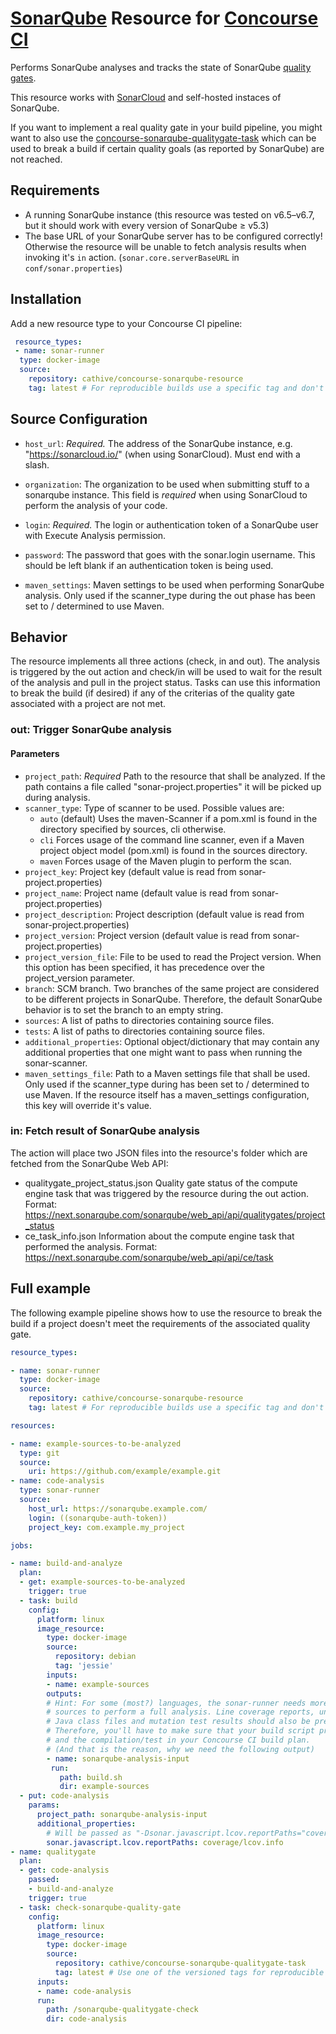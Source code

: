 # [SonarQube](https://sonarqube.org/) Resource for [Concourse CI](https://concourse.ci/)

Performs SonarQube analyses and tracks the state of SonarQube [quality gates](https://docs.sonarqube.org/display/SONAR/Quality+Gates).

This resource works with [SonarCloud](https://sonarcloud.io/) and self-hosted instaces of SonarQube.

If you want to implement a real quality gate in your build pipeline, you might want to also use the [concourse-sonarqube-qualitygate-task](https://github.com/cathive/concourse-sonarqube-qualitygate-task) which can be used to break a build if certain quality goals (as reported by SonarQube) are not reached.

## Requirements

* A running SonarQube instance (this resource was tested on v6.5–v6.7, but it should
  work with every version of SonarQube ≥ v5.3)
* The base URL of your SonarQube server has to be configured correctly! Otherwise
  the resource will be unable to fetch analysis results when invoking it's `in`
  action. (`sonar.core.serverBaseURL` in `conf/sonar.properties`)

## Installation

Add a new resource type to your Concourse CI pipeline:

```yaml
 resource_types:
 - name: sonar-runner
  type: docker-image
  source:
    repository: cathive/concourse-sonarqube-resource
    tag: latest # For reproducible builds use a specific tag and don't rely on "latest".
```

## Source Configuration

* `host_url`: *Required.* The address of the SonarQube instance,
  e.g. "https://sonarcloud.io/" (when using SonarCloud). Must end with a slash.

* `organization`: The organization to be used when submitting stuff to a sonarqube
  instance. This field is *required* when using SonarCloud to perform the analysis
  of your code.

* `login`: *Required.* The login or authentication token of a SonarQube user with Execute Analysis
  permission.

* `password`: The password that goes with the sonar.login username. This should be left blank if an
  authentication token is being used.

* `maven_settings`: Maven settings to be used when performing SonarQube analysis.
  Only used if the scanner_type during the out phase has been set to / determined to use
  Maven.

## Behavior

The resource implements all three actions (check, in and out).
The analysis is triggered by the out action and check/in will be used to wait for
the result of the analysis and pull in the project status. Tasks can use this
information to break the build (if desired) if any of the criterias of the
quality gate associated with a project are not met.

### out: Trigger SonarQube analysis

#### Parameters

* `project_path`: *Required* Path to the resource that shall be analyzed.
  If the path contains a file called "sonar-project.properties" it will be picked
  up during analysis.
* `scanner_type`: Type of scanner to be used. Possible values are:
  * `auto` (default) Uses the maven-Scanner if a pom.xml is found in the directory
    specified by sources, cli otherwise.
  * `cli` Forces usage of the command line scanner, even if a Maven project object
    model (pom.xml) is found in the sources directory.
  * `maven` Forces usage of the Maven plugin to perform the scan.
* `project_key`: Project key (default value is read from sonar-project.properties)
* `project_name`: Project name (default value is read from sonar-project.properties)
* `project_description`: Project description (default value is read from sonar-project.properties)
* `project_version`: Project version (default value is read from sonar-project.properties)
* `project_version_file`: File to be used to read the Project version. When this option has been specified, it has precedence over the project_version parameter.
* `branch`: SCM branch. Two branches of the same project are considered to be different projects in SonarQube. Therefore, the default SonarQube behavior is to set the branch to an empty string.
* `sources`: A list of paths to directories containing source files.
* `tests`: A list of paths to directories containing source files.
* `additional_properties`: Optional object/dictionary that may contain any additional properties
  that one might want to pass when running the sonar-scanner.
* `maven_settings_file`: Path to a Maven settings file that shall be used.
  Only used if the scanner_type during has been set to / determined to use Maven.
  If the resource itself has a maven_settings configuration, this key will override
  it's value.

### in: Fetch result of SonarQube analysis

The action will place two JSON files into the resource's folder which are fetched from
the SonarQube Web API:

* qualitygate_project_status.json
  Quality gate status of the compute engine task that was triggered by the resource
  during the out action.
  Format: https://next.sonarqube.com/sonarqube/web_api/api/qualitygates/project_status
* ce_task_info.json
  Information about the compute engine task that performed the analysis.
  Format: https://next.sonarqube.com/sonarqube/web_api/api/ce/task

## Full example

The following example pipeline shows how to use the resource to break the build if
a project doesn't meet the requirements of the associated quality gate.

```yaml
resource_types:

- name: sonar-runner
  type: docker-image
  source:
    repository: cathive/concourse-sonarqube-resource
    tag: latest # For reproducible builds use a specific tag and don't rely on "latest".

resources:

- name: example-sources-to-be-analyzed
  type: git
  source:
    uri: https://github.com/example/example.git
- name: code-analysis
  type: sonar-runner
  source:
    host_url: https://sonarqube.example.com/
    login: ((sonarqube-auth-token))
    project_key: com.example.my_project

jobs:

- name: build-and-analyze
  plan:
  - get: example-sources-to-be-analyzed
    trigger: true
  - task: build
    config:
      platform: linux
      image_resource:
        type: docker-image
        source:
          repository: debian
          tag: 'jessie'
        inputs:
        - name: example-sources
        outputs:
        # Hint: For some (most?) languages, the sonar-runner needs more than just the
        # sources to perform a full analysis. Line coverage reports, unit test reports,
        # Java class files and mutation test results should also be present.
        # Therefore, you'll have to make sure that your build script provides the sources
        # and the compilation/test in your Concourse CI build plan.
        # (And that is the reason, why we need the following output)
        - name: sonarqube-analysis-input
         run:
           path: build.sh
           dir: example-sources
  - put: code-analysis
    params:
      project_path: sonarqube-analysis-input
      additional_properties:
        # Will be passed as "-Dsonar.javascript.lcov.reportPaths="coverage/lcov.info" to the scanner.
        sonar.javascript.lcov.reportPaths: coverage/lcov.info
- name: qualitygate
  plan:
  - get: code-analysis
    passed:
    - build-and-analyze
    trigger: true
  - task: check-sonarqube-quality-gate
    config:
      platform: linux
      image_resource:
        type: docker-image
        source:
          repository: cathive/concourse-sonarqube-qualitygate-task
          tag: latest # Use one of the versioned tags for reproducible builds!
      inputs:
      - name: code-analysis
      run:
        path: /sonarqube-qualitygate-check
        dir: code-analysis
```

